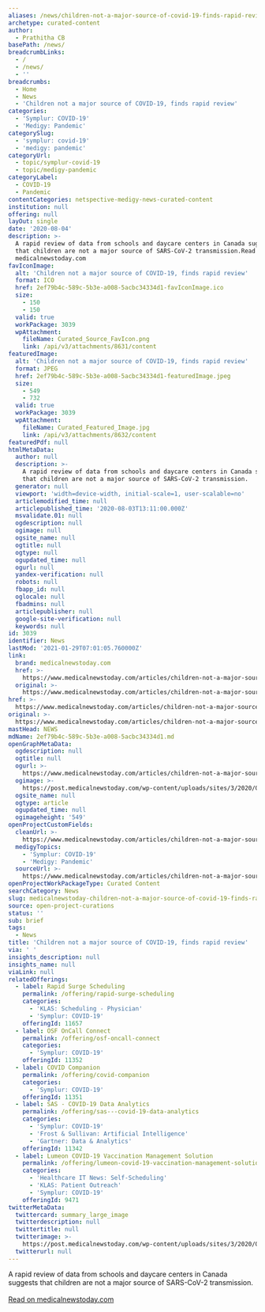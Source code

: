 ```yaml
---
aliases: /news/children-not-a-major-source-of-covid-19-finds-rapid-review
archetype: curated-content
author:
  - Prathitha CB
basePath: /news/
breadcrumbLinks:
  - /
  - /news/
  - ''
breadcrumbs:
  - Home
  - News
  - 'Children not a major source of COVID-19, finds rapid review'
categories:
  - 'Symplur: COVID-19'
  - 'Medigy: Pandemic'
categorySlug:
  - 'symplur: covid-19'
  - 'medigy: pandemic'
categoryUrl:
  - topic/symplur-covid-19
  - topic/medigy-pandemic
categoryLabel:
  - COVID-19
  - Pandemic
contentCategories: netspective-medigy-news-curated-content
institution: null
offering: null
layOut: single
date: '2020-08-04'
description: >-
  A rapid review of data from schools and daycare centers in Canada suggests
  that children are not a major source of SARS-CoV-2 transmission.Read on
  medicalnewstoday.com
favIconImage:
  alt: 'Children not a major source of COVID-19, finds rapid review'
  format: ICO
  href: 2ef79b4c-589c-5b3e-a008-5acbc34334d1-favIconImage.ico
  size:
    - 150
    - 150
  valid: true
  workPackage: 3039
  wpAttachment:
    fileName: Curated_Source_FavIcon.png
    link: /api/v3/attachments/8631/content
featuredImage:
  alt: 'Children not a major source of COVID-19, finds rapid review'
  format: JPEG
  href: 2ef79b4c-589c-5b3e-a008-5acbc34334d1-featuredImage.jpeg
  size:
    - 549
    - 732
  valid: true
  workPackage: 3039
  wpAttachment:
    fileName: Curated_Featured_Image.jpg
    link: /api/v3/attachments/8632/content
featuredPdf: null
htmlMetaData:
  author: null
  description: >-
    A rapid review of data from schools and daycare centers in Canada suggests
    that children are not a major source of SARS-CoV-2 transmission.
  generator: null
  viewport: 'width=device-width, initial-scale=1, user-scalable=no'
  articlemodified_time: null
  articlepublished_time: '2020-08-03T13:11:00.000Z'
  msvalidate.01: null
  ogdescription: null
  ogimage: null
  ogsite_name: null
  ogtitle: null
  ogtype: null
  ogupdated_time: null
  ogurl: null
  yandex-verification: null
  robots: null
  fbapp_id: null
  oglocale: null
  fbadmins: null
  articlepublisher: null
  google-site-verification: null
  keywords: null
id: 3039
identifier: News
lastMod: '2021-01-29T07:01:05.760000Z'
link:
  brand: medicalnewstoday.com
  href: >-
    https://www.medicalnewstoday.com/articles/children-not-a-major-source-of-covid-19-finds-rapid-review
  original: >-
    https://www.medicalnewstoday.com/articles/children-not-a-major-source-of-covid-19-finds-rapid-review
href: >-
  https://www.medicalnewstoday.com/articles/children-not-a-major-source-of-covid-19-finds-rapid-review
original: >-
  https://www.medicalnewstoday.com/articles/children-not-a-major-source-of-covid-19-finds-rapid-review
mastHead: NEWS
mdName: 2ef79b4c-589c-5b3e-a008-5acbc34334d1.md
openGraphMetaData:
  ogdescription: null
  ogtitle: null
  ogurl: >-
    https://www.medicalnewstoday.com/articles/children-not-a-major-source-of-covid-19-finds-rapid-review
  ogimage: >-
    https://post.medicalnewstoday.com/wp-content/uploads/sites/3/2020/07/GettyImages-1227361345_thumb.jpg
  ogsite_name: null
  ogtype: article
  ogupdated_time: null
  ogimageheight: '549'
openProjectCustomFields:
  cleanUrl: >-
    https://www.medicalnewstoday.com/articles/children-not-a-major-source-of-covid-19-finds-rapid-review
  medigyTopics:
    - 'Symplur: COVID-19'
    - 'Medigy: Pandemic'
  sourceUrl: >-
    https://www.medicalnewstoday.com/articles/children-not-a-major-source-of-covid-19-finds-rapid-review
openProjectWorkPackageType: Curated Content
searchCategory: News
slug: medicalnewstoday-children-not-a-major-source-of-covid-19-finds-rapid-review
source: open-project-curations
status: ''
sub: brief
tags:
  - News
title: 'Children not a major source of COVID-19, finds rapid review'
via: ' '
insights_description: null
insights_name: null
viaLink: null
relatedOfferings:
  - label: Rapid Surge Scheduling
    permalink: /offering/rapid-surge-scheduling
    categories:
      - 'KLAS: Scheduling - Physician'
      - 'Symplur: COVID-19'
    offeringId: 11657
  - label: OSF OnCall Connect
    permalink: /offering/osf-oncall-connect
    categories:
      - 'Symplur: COVID-19'
    offeringId: 11352
  - label: COVID Companion
    permalink: /offering/covid-companion
    categories:
      - 'Symplur: COVID-19'
    offeringId: 11351
  - label: SAS - COVID-19 Data Analytics
    permalink: /offering/sas---covid-19-data-analytics
    categories:
      - 'Symplur: COVID-19'
      - 'Frost & Sullivan: Artificial Intelligence'
      - 'Gartner: Data & Analytics'
    offeringId: 11342
  - label: Lumeon COVID-19 Vaccination Management Solution
    permalink: /offering/lumeon-covid-19-vaccination-management-solution
    categories:
      - 'Healthcare IT News: Self-Scheduling'
      - 'KLAS: Patient Outreach'
      - 'Symplur: COVID-19'
    offeringId: 9471
twitterMetaData:
  twittercard: summary_large_image
  twitterdescription: null
  twittertitle: null
  twitterimage: >-
    https://post.medicalnewstoday.com/wp-content/uploads/sites/3/2020/07/GettyImages-1227361345_thumb-732x549.jpg
  twitterurl: null
---
```

A rapid review of data from schools and daycare centers in Canada suggests that children are not a major source of SARS-CoV-2 transmission.<br><br><a target="_blank" href=https://www.medicalnewstoday.com/articles/children-not-a-major-source-of-covid-19-finds-rapid-review>Read on medicalnewstoday.com</a>